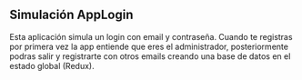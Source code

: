 ## Simulación AppLogin 

Esta aplicación simula un login con email y contraseña. Cuando te registras por primera vez la app entiende que eres el administrador, posteriormente podras salir y registrarte con otros emails creando una base de datos en el estado global (Redux).
